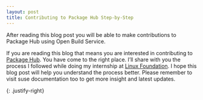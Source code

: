 ```yaml
---
layout: post
title: Contributing to Package Hub Step-by-Step
---
```


After reading this blog post you will be able to make contributions to Package Hub using Open Build Service.

If you are reading this blog that means you are interested in contributing to [Package Hub](https://packagehub.suse.com). You have come to the right place. I’ll share with you the process I followed while doing my internship at [Linux Foundation](https://www.linuxfoundation.org/). I hope this blog post will help you understand the process better. Please remember to visit suse documentation too to get more insight and latest updates. 

{: .justify-right}

